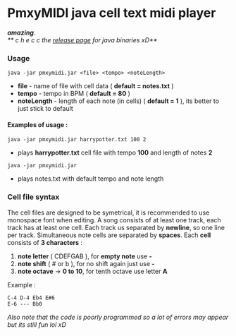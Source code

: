 # PmxyMIDI java cell text midi player
_**amazing**_.  
_** c h e c c the [release page](https://github.com/Plasmoxy/PmxyMIDI/releases) for java binaries xD**_

### Usage  
 ```shell
 java -jar pmxymidi.jar <file> <tempo> <noteLength>
 ```

* **file** - name of file with cell data ( **default = notes.txt** )
* **tempo** - tempo in BPM ( **default = 80** )
* **noteLength** - length of each note (in cells) ( **default = 1** ), its better to just stick to default

#### Examples of usage :
```
java -jar pmxymidi.jar harrypotter.txt 100 2
```
 - plays **harrypotter.txt** cell file with tempo **100** and length of notes **2**
```
java -jar pmxymidi.jar
```
 - plays notes.txt with default tempo and note length
### Cell file syntax

The cell files are designed to be symetrical, it is recommended to use monospace font when editing.
A song consists of at least one track, each track has at least one cell.
Each track us separated by **newline**, so one line per track.
Simultaneous note cells are separated by **spaces**.
Each **cell** consists of **3 characters** :
1. **note letter** ( CDEFGAB ), for **empty note** use **-**
2. **note shift** ( # or b ), for no shift again just use **-**
3. **note octave** -> **0 to 10**, for tenth octave use letter **A**

Example :
```
C-4 D-4 Eb4 E#6
E-6 --- Bb0
```

_Also note that the code is poorly programmed so a lot of errors may appear but its still fun lol xD_